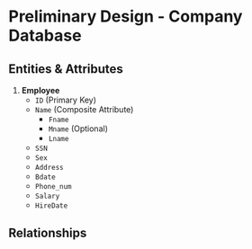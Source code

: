 # Preliminary Design - Company Database

## Entities & Attributes
1. **Employee**
   - `ID` (Primary Key)
   - `Name` (Composite Attribute)
     - `Fname`
     - `Mname` (Optional)
     - `Lname`
   - `SSN`
   - `Sex`
   - `Address`
   - `Bdate`
   - `Phone_num`
   - `Salary`
   - `HireDate`

## Relationships  
